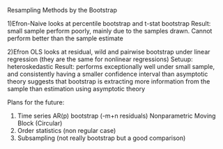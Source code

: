 Resampling Methods by the Bootstrap 

1)Efron-Naive looks at percentile bootstrap and t-stat bootstrap 
  Result: small sample perform poorly, mainly due to the samples drawn. Cannot perform better than the sample estimate 
  
2)Efron OLS looks at residual, wild and pairwise bootstrap under linear regression (they are the same for nonlinear regressions)
  Setuup: heteroskedastic 
  Result: performs exceptionally well under small sample, and consistently having a smaller confidence interval than asymptotic theory 
    suggests that bootstrap is extracting more information from the sample than estimation using asymptotic theory 

Plans for the future: 
  1) Time series 
    AR(p) bootstrap (-m+n residuals)
    Nonparametric Moving Block (Circular) 
  2) Order statistics (non regular case)
  3) Subsampling (not really bootstrap but a good comparison) 
